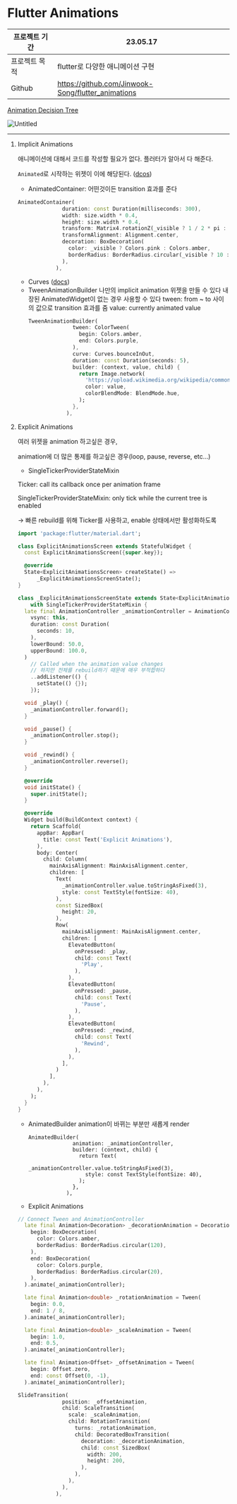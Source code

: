 # Flutter Animations

| 프로젝트 기간 | 23.05.17                                           |
| ------------- | -------------------------------------------------- |
| 프로젝트 목적 | flutter로 다양한 애니메이션 구현                   |
| Github        | https://github.com/Jinwook-Song/flutter_animations |

[Animation Decision Tree](https://docs.flutter.dev/ui/animations)

![Untitled](https://s3-us-west-2.amazonaws.com/secure.notion-static.com/35e564f0-838c-4cdd-8347-ec6a30181ecf/Untitled.png)

---

1. Implicit Animations

   애니메이션에 대해서 코드를 작성할 필요가 없다. 플러터가 알아서 다 해준다.

   `Animated`로 시작하는 위젯이 이에 해당된다. ([dcos](https://docs.flutter.dev/ui/widgets/animation))

   - AnimatedContainer: 어떤것이든 transition 효과를 준다

   ```dart
   AnimatedContainer(
                 duration: const Duration(milliseconds: 300),
                 width: size.width * 0.4,
                 height: size.width * 0.4,
                 transform: Matrix4.rotationZ(_visible ? 1 / 2 * pi : 0),
                 transformAlignment: Alignment.center,
                 decoration: BoxDecoration(
                   color: _visible ? Colors.pink : Colors.amber,
                   borderRadius: BorderRadius.circular(_visible ? 10 : 100),
                 ),
               ),
   ```

   - Curves ([docs](https://api.flutter.dev/flutter/animation/Curves-class.html))
   - TweenAnimationBuilder
     나만의 implicit animation 위젯을 만들 수 있다
     내장된 AnimatedWidget이 없는 경우 사용할 수 있다
     tween: from ~ to 사이의 값으로 transition 효과를 줌
     value: currently animated value
     ```dart
     TweenAnimationBuilder(
                   tween: ColorTween(
                     begin: Colors.amber,
                     end: Colors.purple,
                   ),
                   curve: Curves.bounceInOut,
                   duration: const Duration(seconds: 5),
                   builder: (context, value, child) {
                     return Image.network(
                       'https://upload.wikimedia.org/wikipedia/commons/4/4f/Dash%2C_the_mascot_of_the_Dart_programming_language.png',
                       color: value,
                       colorBlendMode: BlendMode.hue,
                     );
                   },
                 ),
     ```

2. Explicit Animations

   여러 위젯을 animation 하고싶은 경우,

   animation에 더 많은 통제를 하고싶은 경우(loop, pause, reverse, etc…)

   - SingleTickerProviderStateMixin

   Ticker: call its callback once per animation frame

   SingleTickerProviderStateMixin: only tick while the current tree is enabled

   → 빠른 rebuild를 위해 Ticker를 사용하고, enable 상태에서만 활성화하도록

   ```dart
   import 'package:flutter/material.dart';

   class ExplicitAnimationsScreen extends StatefulWidget {
     const ExplicitAnimationsScreen({super.key});

     @override
     State<ExplicitAnimationsScreen> createState() =>
         _ExplicitAnimationsScreenState();
   }

   class _ExplicitAnimationsScreenState extends State<ExplicitAnimationsScreen>
       with SingleTickerProviderStateMixin {
     late final AnimationController _animationController = AnimationController(
       vsync: this,
       duration: const Duration(
         seconds: 10,
       ),
       lowerBound: 50.0,
       upperBound: 100.0,
     )
       // Called when the animation value changes
       // 하지만 전체를 rebuild하기 때문에 매우 부적합하다
       ..addListener(() {
         setState(() {});
       });

     void _play() {
       _animationController.forward();
     }

     void _pause() {
       _animationController.stop();
     }

     void _rewind() {
       _animationController.reverse();
     }

     @override
     void initState() {
       super.initState();
     }

     @override
     Widget build(BuildContext context) {
       return Scaffold(
         appBar: AppBar(
           title: const Text('Explicit Animations'),
         ),
         body: Center(
           child: Column(
             mainAxisAlignment: MainAxisAlignment.center,
             children: [
               Text(
                 _animationController.value.toStringAsFixed(3),
                 style: const TextStyle(fontSize: 40),
               ),
               const SizedBox(
                 height: 20,
               ),
               Row(
                 mainAxisAlignment: MainAxisAlignment.center,
                 children: [
                   ElevatedButton(
                     onPressed: _play,
                     child: const Text(
                       'Play',
                     ),
                   ),
                   ElevatedButton(
                     onPressed: _pause,
                     child: const Text(
                       'Pause',
                     ),
                   ),
                   ElevatedButton(
                     onPressed: _rewind,
                     child: const Text(
                       'Rewind',
                     ),
                   ),
                 ],
               )
             ],
           ),
         ),
       );
     }
   }
   ```

   - AnimatedBuilder
     animation이 바뀌는 부분만 새롭게 render
     ```
     AnimatedBuilder(
                   animation: _animationController,
                   builder: (context, child) {
                     return Text(
                       _animationController.value.toStringAsFixed(3),
                       style: const TextStyle(fontSize: 40),
                     );
                   },
                 ),
     ```
   - Explicit Animations

   ```dart
   // Connect Tween and AnimationController
     late final Animation<Decoration> _decorationAnimation = DecorationTween(
       begin: BoxDecoration(
         color: Colors.amber,
         borderRadius: BorderRadius.circular(120),
       ),
       end: BoxDecoration(
         color: Colors.purple,
         borderRadius: BorderRadius.circular(20),
       ),
     ).animate(_animationController);

     late final Animation<double> _rotationAnimation = Tween(
       begin: 0.0,
       end: 1 / 8,
     ).animate(_animationController);

     late final Animation<double> _scaleAnimation = Tween(
       begin: 1.0,
       end: 0.5,
     ).animate(_animationController);

     late final Animation<Offset> _offsetAnimation = Tween(
       begin: Offset.zero,
       end: const Offset(0, -1),
     ).animate(_animationController);

   SlideTransition(
                 position: _offsetAnimation,
                 child: ScaleTransition(
                   scale: _scaleAnimation,
                   child: RotationTransition(
                     turns: _rotationAnimation,
                     child: DecoratedBoxTransition(
                       decoration: _decorationAnimation,
                       child: const SizedBox(
                         width: 200,
                         height: 200,
                       ),
                     ),
                   ),
                 ),
               ),
   ```
